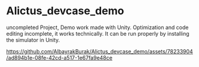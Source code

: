 


# Alictus_devcase_demo
uncompleted Project, Demo work made with Unity.
Optimization and code editing incomplete, it works technically. It can be run properly by installing the simulator in Unity.


https://github.com/AlbayrakBurak/Alictus_devcase_demo/assets/78233904/ad894b1e-08fe-42cd-a517-1e67fa9e48ce
